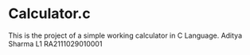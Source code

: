 # Calculator.c
This is the project of a simple working calculator in C Language.
Aditya Sharma L1
RA2111029010001
